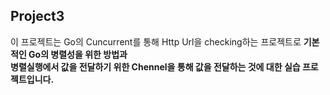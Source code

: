 ## Project3
이 프로젝트는 Go의 Cuncurrent를 통해 Http Url을 checking하는 프로젝트로 **기본적인 Go의 병렬성을 위한 방법과**  
**병렬실행에서 값을 전달하기 위한 Chennel을 통해 값을 전달하는 것에 대한 실습 프로젝트입니다.**
